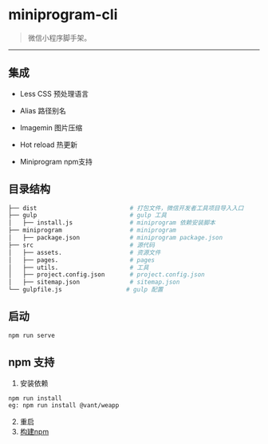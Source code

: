 # miniprogram-cli

> 微信小程序脚手架。

---

## 集成

- Less CSS 预处理语言

- Alias 路径别名

- Imagemin 图片压缩

- Hot reload 热更新

- Miniprogram npm支持

  

## 目录结构

```bash
├── dist                          # 打包文件，微信开发者工具项目导入入口
├── gulp                          # gulp 工具
│   ├── install.js                # miniprogram 依赖安装脚本
├── miniprogram                   # miniprogram
│   ├── package.json              # miniprogram package.json
├── src                           # 源代码
│   ├── assets.                   # 资源文件
│   ├── pages.                    # pages
│   ├── utils.                    # 工具
│   ├── project.config.json       # project.config.json
│   ├── sitemap.json              # sitemap.json
└── gulpfile.js                  # gulp 配置
```



## 启动

```bash
npm run serve
```



## npm 支持

1. 安装依赖

```bash
npm run install
eg: npm run install @vant/weapp
```

2. 重启
3. [构建npm](https://developers.weixin.qq.com/miniprogram/dev/devtools/npm.html)


